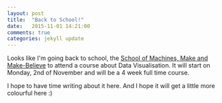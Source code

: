 ```yaml
---
layout: post
title:  "Back to School!" 
date:   2015-11-01 14:21:00
comments: true
categories: jekyll update
---
```

Looks like I'm going back to school, the [School of Machines, Make and Make-Believe]("http://schoolofma.org/") to attend a course about Data Visualisation. It will start on Monday, 2nd of November and will be a 4 week full time course. 

I hope to have time writing about it here. And I hope it will get a little more colourful here :)
